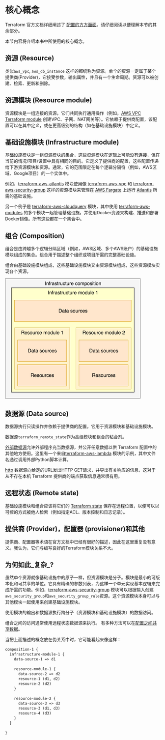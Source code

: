 # 核心概念

Terraform 官方文档详细阐述了 [配置的方方面面](https://www.terraform.io/docs/configuration/index.html)。请仔细阅读以便理解本节的其余部分。

本节内容将介绍本书中所使用的核心概念。

## 资源 (Resource)

类似`aws_vpc`, `aws_db_instance` 这样的都统称为资源。单个的资源一定属于某个提供商(Provider)，它接受参数，输出属性，并且有一个生命周期。资源可以被创建、检索、更新和删除。

## 资源模块 (Resource module)

资源模块是一组连接的资源，它们共同执行通用操作（例如，[AWS VPC Terraform module](https://github.com/terraform-aws-modules/terraform-aws-vpc/) 创建VPC、子网、NAT网关等）。它依赖于提供商配置，该配置可以在其中定义，或在更高级别的结构（如在基础设施模块）中定义。

## 基础设施模块 (Infrastructure module)

基础设施模块是一组资源模块的集合，这些资源模块在逻辑上可能没有连接，但在当前的情况/项目/设置中具有相同的目的。它定义了提供商的配置，这些配置传递给下游资源模块和资源。通常，它的范围限定在每个逻辑分隔符（例如，AWS区域、Google项目）的一个实体中。

例如，[terraform-aws-atlantis](https://github.com/terraform-aws-modules/terraform-aws-atlantis/) 模块使用像 [terraform-aws-vpc](https://github.com/terraform-aws-modules/terraform-aws-vpc/) 和 [terraform-aws-security-group](https://github.com/terraform-aws-modules/terraform-aws-security-group/) 这样的资源模块来管理在 [AWS Fargate](https://aws.amazon.com/fargate/) 上运行 [Atlantis](https://www.runatlantis.io) 所需的基础设施。

另一个例子是 [terraform-aws-cloudquery](https://github.com/cloudquery/terraform-aws-cloudquery) 模块，其中使用 [terraform-aws-modules](https://github.com/terraform-aws-modules/) 的多个模块一起管理基础设施，并使用Docker资源来构建、推送和部署Docker镜像。所有这些都在一个集合中。

## 组合 (Composition)

组合是由跨越多个逻辑分隔区域（例如，AWS区域、多个AWS账户）的基础设施模块组成的集合。组合用于描述整个组织或项目所需的完整基础设施。

组合由基础设施模块组成，这些基础设施模块又由资源模块组成，这些资源模块实现各个资源。

![简单的基础设施组合](.gitbook/assets/composition-1.png)

## 数据源 (Data source)

数据源执行只读操作并依赖于提供商的配置，它用于资源模块和基础设施模块。&#x20;

数据源`terraform_remote_state`作为高级模块和组合的粘合剂。&#x20;

[外部数据源](https://registry.terraform.io/providers/hashicorp/external/latest/docs/data-sources/external)允许外部程序充当数据源，并公开任意数据以供 Terraform 配置中的其他地方使用。这里有一个来自[terraform-aws-lambda](https://github.com/terraform-aws-modules/terraform-aws-lambda/blob/258e82b50adc451f51544a2b57fd1f6f8f4a61e4/package.tf#L5-L7) 模块的示例，其中文件名通过调用外部Python脚本计算。&#x20;

[http](https://registry.terraform.io/providers/hashicorp/http/latest/docs/data-sources/http) 数据源向给定的URL发出HTTP GET请求，并导出有关响应的信息，这对于从不存在本机 Terraform 提供商的端点获取信息通常很有用。

## 远程状态 (Remote state)

基础设施模块和组合应该将它们的 [Terraform state](https://www.terraform.io/docs/language/state/index.html) 保存在远程位置，以便可以以可控的方式被他人检索（例如指定ACL、版本控制和日志记录）。

## 提供商 (Provider)，配置器 (provisioner)和其他

提供商、配置器等术语在官方文档中已经有很好的描述，因此在这里重复没有意义。我认为，它们与编写良好的Terraform模块关系不大。

## 为何如此_复杂_?

虽然单个资源就像基础设施中的原子一样，但资源模块是分子。模块是最小的可版本化和可共享的单位。它具有精确的参数列表，为这样一个单元实现基本逻辑来完成所需的功能。例如，[terraform-aws-security-group](https://github.com/terraform-aws-modules/terraform-aws-security-group) 模块可以根据输入创建`aws_security_group`和`aws_security_group_rule`资源。这个资源模块本身可以与其他模块一起使用来创建基础设施模块。

使用模块的输出和数据源执行跨分子（资源模块和基础设施模块）的数据访问。&#x20;

组合之间的访问通常使用远程状态数据源来执行。 有多种方法可以在[配置之间共享数据](https://developer.hashicorp.com/terraform/language/state/remote-state-data#alternative-ways-to-share-data-between-configurations)。&#x20;

当把上面描述的概念放在伪关系中时，它可能看起来像这样：

```
composition-1 {
  infrastructure-module-1 {
    data-source-1 => d1

    resource-module-1 {
      data-source-2 => d2
      resource-1 (d1, d2)
      resource-2 (d2)
    }

    resource-module-2 {
      data-source-3 => d3
      resource-3 (d1, d3)
      resource-4 (d3)
    }
  }

}
```
